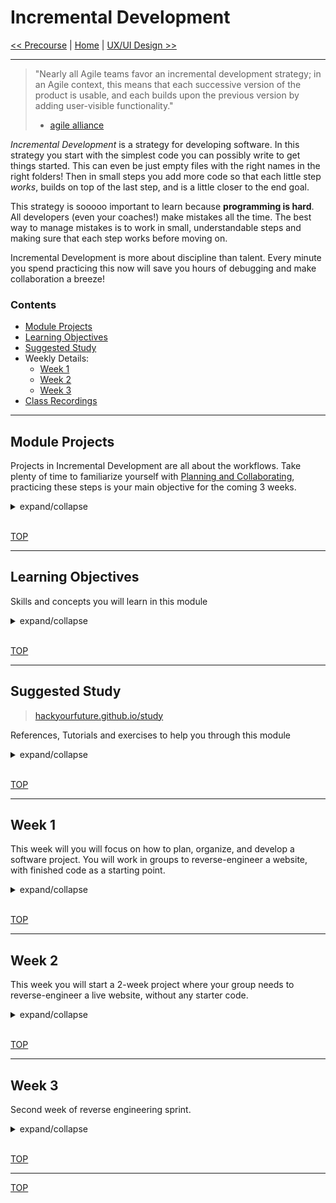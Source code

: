 # Incremental Development

[<< Precourse](https://github.com/hackyourfuturebelgium/precourse) | [Home](https://home.hackyourfuture.be) | [UX/UI Design >>](https://github.com/hackyourfuturebelgium/ux-ui-design)

---

> "Nearly all Agile teams favor an incremental development strategy;
> in an Agile context, this means that each successive version of the product is usable,
> and each builds upon the previous version by adding user-visible functionality."
>
> - [agile alliance](https://www.agilealliance.org/glossary/incremental-development)

_Incremental Development_ is a strategy for developing software. In this strategy you start with the simplest code you can possibly write to get things started. This can even be just empty files with the right names in the right folders! Then in small steps you add more code so that each little step _works_, builds on top of the last step, and is a little closer to the end goal.

This strategy is sooooo important to learn because **programming is hard**. All developers (even your coaches!) make mistakes all the time. The best way to manage mistakes is to work in small, understandable steps and making sure that each step works before moving on.

Incremental Development is more about discipline than talent. Every minute you spend practicing this now will save you hours of debugging and make collaboration a breeze!

### Contents

- [Module Projects](#module-projects)
- [Learning Objectives](#learning-objectives)
- [Suggested Study](#suggested-study)
- Weekly Details:
  - [Week 1](#week-1)
  - [Week 2](#week-2)
  - [Week 3](#week-3)
- [Class Recordings](#class-recordings)

---

## Module Projects

Projects in Incremental Development are all about the workflows. Take plenty of time to familiarize yourself with [Planning and Collaborating](./planning-and-collaborating), practicing these steps is your main objective for the coming 3 weeks.

<details>
<summary>expand/collapse</summary>
<br>

In the first weeks it's likely that you'll spend as much time figuring out how to plan and work with Git/GitHub as you will spend writing code. _This is totally normal and OK!_ Working like a developer takes time and practice to get good at, and at this point in your learning it's even more important than mastering HTML & CSS!

So on days when you find yourself spending a couple hours struggling with branches, trying to push your homework or create an issue, remind yourself that it's all time well spent. Mastering these skills _now_ will free your time _later_ to focus on studying the more interesting and challenging skills in this course.

Developing a working web site is not enough! You will be expected to submit a development strategy and complete repository, cleanly developed with one branch per step. The goal of these projects is to practice planning and building clean projects in a structured way. The goal of these projects _is not_ to build the fanciest most beautiful website, to use all the latest CSS tricks, or to use cool libraries.

Here's a short list of do's and don'ts that can help you stay on track:

### Do

- ... ask for help early and often
- ... pay as much attention to your branches & repository as your code
- ... be very careful about your CSS classes, selectors and id's
- ... properly format your code
- ... find the simplest solution to each task in your projects

### Don't

- ... think that your site can be pretty enough to make up for messy code
- ... make any steps of your project do less _or more_ than is described in the strategy
- ... move on to the next step before the previous one is finished

</details>
<br>

[TOP](#incremental-development)

---

## Learning Objectives

Skills and concepts you will learn in this module

<details>
<summary>expand/collapse</summary>

### Incremental Development

- Breaking large web-sites into small, manageable tasks
- Sharing tasks between group members

### Git

- Pulling & pushing specific branches
- Atomic commits with meaningful messages
- Branching and merging

### GitHub

- Using Pull Requests for code review
- Using Project Boards to track projects
- Using Issues to organize and discuss tasks

### Command Line Interface

- Navigating directories: `cd`, `ls`, `pwd`
- Creating & removing files and directories

### Visual Studio Code

- Using plugins for efficient development
- Using linters & code formatters (plugins)
- Using the integrated terminal

### DOM: Basic Life-cycle

1. **Source Code**: HTML & CSS files you edit in VSC
1. **Document Object Model**: What you see in the DevTools inspector
1. **Rendered Page**: What you see in the main browser window

### Browser DevTools

- Finding the source for a website
- Inspecting a specific DOM Element
- Replicating styles and layout

### HTML & CSS

- Use clear and consistent code formatting
- Meaningful names for classes & id's
- Correct usage of CSS selectors
- Responsive, mobile first development
- Accessible Rich Internet Applications (ARIA)

</details>
<br>

[TOP](#incremental-development)

---

## Suggested Study

> [hackyourfuture.github.io/study](https://hackyourfuture.github.io/study)

References, Tutorials and exercises to help you through this module

<details>
<summary>expand/collapse</summary>
<br>

> https://htmlpreview.github.io/ - see a live demo of any branch

### Incremental Development

- [What is this?](https://www.youtube.com/watch?v=GzzkpAOxHXs)
- [Agile Development by Cartoon](https://www.youtube.com/watch?v=Z9QbYZh1YXY&list=PLBUu5aGDLKnbeEx8U-5r436bw6p9wv1rS)
- [Atlassian](https://www.atlassian.com/team-playbook/plays), [Team Playbook](https://www.atlassian.com/team-playbook/plays)
- [Splitting User Stories](https://www.youtube.com/watch?v=EDT0HMtDwYI)
- [Three key parts](https://www.youtube.com/watch?v=ctFzjMygaRo)

### Working Together

- [Managing Conflict](https://buildtogether.tech/conflict/)

### Git & GitHub

- [learngitbranching](https://learngitbranching.js.org)
- [git & github for poets](https://www.youtube.com/watch?v=BCQHnlnPusY&list=PLRqwX-V7Uu6ZF9C0YMKuns9sLDzK6zoiV)
- lab.github.com:
  - [First Day on GitHub](https://lab.github.com/githubtraining/first-day-on-github)
  - [First Week on GitHub](https://lab.github.com/githubtraining/first-week-on-github)
- [The Net Ninja](https://www.youtube.com/watch?v=QV0kVNvkMxc&list=PL4cUxeGkcC9goXbgTDQ0n_4TBzOO0ocPR&index=8)
- [git-it](https://github.com/jlord/git-it-electron/)
- [Understand how to use Atomic Commits](https://curiousprogrammer.io/blog/how-to-craft-your-changes-into-small-atomic-commits-using-git)

### Collaborating on GitHub

- [Adding collaborators to a repository](https://www.youtube.com/watch?v=p49LRx3hYI8)
- [about code reviews](https://help.github.com/en/github/collaborating-with-issues-and-pull-requests/about-pull-request-reviews)
- [requesting a code review](https://help.github.com/en/github/collaborating-with-issues-and-pull-requests/requesting-a-pull-request-review)
- [Git Workflow for 2](https://github.com/hackyourfuturebelgium/git-workflow-workshop-for-two)
- [Pull Requests](https://www.youtube.com/watch?v=2M16faxEQsg)
- [Git & GitHub for Poets](https://www.youtube.com/watch?v=BCQHnlnPusY&list=PLRqwX-V7Uu6ZF9C0YMKuns9sLDzK6zoiV)
- The Net Ninja: [11](https://www.youtube.com/watch?v=MnUd31TvBoU&list=PL4cUxeGkcC9goXbgTDQ0n_4TBzOO0ocPR&index=11)
- linking PRs to Issues: [reference 1](https://help.github.com/en/github/managing-your-work-on-github/linking-a-pull-request-to-an-issue), [reference 2](https://help.github.com/articles/autolinked-references-and-urls/)
- [closing Issues using keywords](https://help.github.com/en/enterprise/2.16/user/github/managing-your-work-on-github/closing-issues-using-keywords)

### Command Line Interface

- [Jesse Showalter](https://www.youtube.com/watch?v=5XgBd6rjuDQ)
- CLI games:
  - [bashcrawl](https://gitlab.com/slackermedia/bashcrawl/) - clone & play
  - [Terminus](https://web.mit.edu/mprat/Public/web/Terminus/Web/main.html) - online
  - [iTerm](https://sr6033.github.io/lterm/) - online
- [A huge cheat sheet](https://gist.github.com/LeCoupa/122b12050f5fb267e75f)
- [study.hyf.be](https://study.hackyourfuture.be/cli)

### Writing READMEs

- [makeareadme.com](https://www.makeareadme.com/)
- [bulldogjob](https://bulldogjob.com/news/449-how-to-write-a-good-readme-for-your-github-project)
- [meakaakka](https://medium.com/@meakaakka/a-beginners-guide-to-writing-a-kickass-readme-7ac01da88ab3)

### DevTools and the DOM

- [How to inspect an element](https://www.lifewire.com/get-inspect-element-tool-for-browser-756549)
- [inspecting-the-dom](https://hackyourfuturebelgium.github.io/inspecting-the-dom/)
- [Modify the DOM. (does the source change?)](https://zapier.com/blog/inspect-element-tutorial/)

### HTML & CSS

- FCC, Responsive Web Design: [exercises](https://www.freecodecamp.org/learn), [video](https://www.youtube.com/watch?v=srvUrASNj0s)
- [mmtuts: HTML & CSS](https://www.youtube.com/watch?v=TKYsuU86-DQ&list=PL0eyrZgxdwhwNC5ppZo_dYGVjerQY3xYU)
- [CSS Games](https://study.hackyourfuture.be/html-css/css#games-to-learn-css)
- :egg: [html-css-git-exercises](https://github.com/hackyourfuturebelgium/html-css-git-exercises)
- :hatching_chick: [HTML-CSS-Practice-Problems](https://github.com/DevMountain/HTML-CSS-Practice-Problems)
- :hatched_chick: [css-exercises](https://github.com/dangodev/css-exercises)

### User Stories

- [User Stories](https://www.youtube.com/watch?v=apOvF9NVguA)
- Acceptance Criteria
  - [Yodiz](https://www.yodiz.com/blog/user-stories-acceptance-definition-and-criteria-in-agile-methodologies/)
  - [RovitPM](https://rovitpm.com/acceptance-criteria-for-user-stories/)
  - [Ruby Garage](https://rubygarage.org/blog/clear-acceptance-criteria-and-why-its-important)
  - [The Infinity Project](https://www.youtube.com/watch?v=KYS0ptJ4JWc)
- Setting Priorities
  - [Many Strategies](https://zapier.com/blog/how-to-prioritize)
  - The Priority Quadrant
    - [The Quadrant](https://www.youtube.com/watch?v=NGvsxPOmWuw)
    - [Problems with this method](https://www.linkedin.com/pulse/why-prioritization-impacteffort-doesnt-work-itamar-gilad)
  - Other Perspectives
    - [Alex Ponomarev](https://medium.com/swlh/prioritizing-user-stories-in-agile-projects-d1dd8dd79165)
    - [Michael Lant](https://michaellant.com/2010/05/21/how-to-easily-prioritize-your-agile-stories/)

</details>
<br>

[TOP](#incremental-development)

---

## Week 1

This week will you will focus on how to plan, organize, and develop a software project. You will work in groups to reverse-engineer a website, with finished code as a starting point.

<details>
<summary>expand/collapse</summary>

### Prep

> Do you have any questions from last week? Open a discussion topic in your team on Github and tag the people you'd like to participate.

[Planning and Collaborating](./planning-and-collaborating): This is important, take your time to understand it!

### Group Session

Discuss the Planning and Collaborating process, then get a start on this week's group project.

#### Intro

1. Introductions or energiser
2. Q/A time about the secret lives of developers
3. A walk-through and discussion of [Planning and Collaborating](./planning-and-collaborating)

#### Focus

1. As a group, take a look through the finished [loruki-website](./loruki-website) code and discuss how it might be broken into small tasks
2. Get set up for this week's group project. You should aim to have created your group's repository by the end of class.

### Remote working

> group project

This week's project is to study the [**loruki-website** tutorial](https://github.com/bradtraversy/loruki-website) from Traversy Media. A working website is not enough! You are expected to create a group repository named `loruki-website`, as described in Planning and Collaborating. Your group is not expected to submit exactly the same code as Mr. Traversy. You are free to add features, remove features, or write your features differently than he did. His tutorial code is just a starting point.

This is a large project to finish in one week, it's ok if you don't finish all the code! What's most important is that you get used to the Planning and Collaborating workflows.

In the tutorial, Mr. Traversy deploys his website using Netlify. For your group project, use GitHub Pages.

Here's a good way to approach the group project:

1. Before watching the tutorial video (aim to have this finished on Tuesday):
   - **Backlog**: Study the finished website as a group to come up with your backlog and priorities. You won't need to look at the actual code for this step, backlogs are all about what the user sees!
   - **Wireframe**: Study the finished website as a group, comparing it to the backlog you wrote. How would you simplify the website into a wireframe?
   - **Development Strategy**: Study the finished code as a group. What code did Mr. Traversy write for each step? how would you break that code into different tasks?
   - **Project Board**: Convert your Development Strategy into issues and a project board in your group repo.
2. While studying the tutorial individually, each group member can assign themselves tasks from the project board to practice the HTML & CSS they are learning in the tutorial.
3. After everyone has finished studying the tutorial you can already organize a group call to discuss what you learned and write your **Retrospective**. Your group does not need to have finished the project before doing the Retrospective.

### Issue Checklist

Copy-paste this checklist into a new project issue and move your issue to the project board, your issue should have:

- labels:`group`, `project`, `week-1`
- milestone: `incremental-development`

```md
- [ ] [repo](https://github.com/_/_) (with a complete README)
- [ ] [live demo](https://_.github.io/_) (GitHub Pages, not Netlify)
- [/planning](https://github.com/_/_/tree/master/planning)
  - [ ] communication plan
  - [ ] constraints
  - [ ] backlog
  - [ ] wireframe
  - [ ] development strategy
  - [ ] retrospective
- [ ] [project board](https://github.com/_/_/projects/1)
```

</details>
<br>

[TOP](#incremental-development)

---

## Week 2

This week you will start a 2-week project where your group needs to reverse-engineer a live website, without any starter code.

<details>
<summary>expand/collapse</summary>

### Prep

You and your group should come prepared to present your Retrospective. Each group will have ~5 minutes to share how the project went last week. Keep it short and clear!

Besides the Retrospectives, this session will be review and preparation for the week's project. Come ready with all sorts of questions!

### During Session

#### Intro

1. Questions & review
2. Retrospective presentations, ~5 minutes per group
3. Mentor-led discussion of challenges and Lessons Learned

#### Focus

1. Read over [step 6, Development](./planning-and-collaborating/6-development.md) all together
1. Study the https://codeyourfuture.io/ website as a group
   - how would you break this into small steps?
   - which pieces are most important?
1. Prepare your repository for the group project

### Remote Study

> group project

Your group will have 2 weeks to reverse-engineer as much of https://codeyourfuture.io/ as possible. If your team has some different ideas for layout or design, go for it. The assigned site is just a starting point. Beginning with an empty repository your group will need to define a backlog with priorities, create a project board full of tasks, and get coding!

Pay special attention to:

- [HTML/CSS Good Practice](https://www.smashingmagazine.com/2008/11/12-principles-for-keeping-your-code-clean/)
- Using HTML5 Semantic Elements
- Accessibility
- Responsive Design

Careful! When you inspect the DOM, HTML and CSS will be hard to read. The class names may be meaningless, there will be many extra nested elements, and the sources will be split into many strange files. Ignore this! You aren't trying to recreate the exact code, you're trying to **reverse-engineer** the website - creating something that _looks_, and _feels_ like this website but is not.

One of the challenges with this project will be inspecting the site to find the _fonts_, _colors_, _assets_ and _layout_ without losing your way in the DevTools :)

### Issue Checklist

Copy-paste this checklist into a new project issue and move your issue to the project board, your issue should have:

```md
- [ ] [repo](https://github.com/_/_) (with a complete README)
- [ ] [live demo](https://_.github.io/_)
- [/planning](https://github.com/_/_/tree/master/planning)
  - [ ] communication plan
  - [ ] constraints
  - [ ] backlog
  - [ ] wireframe
  - [ ] development strategy
  - [ ] retrospective
- [ ] [project board](https://github.com/_/_/projects/1)
```

</details>
<br>

[TOP](#incremental-development)

---

## Week 3

Second week of reverse engineering sprint.

<details>
<summary>expand/collapse</summary>

### Prep

Prep your tickets and come to the session ready to discuss.

### Group Session

#### Intro

1. Questions & review
2. ~5 minute status report from each group
3. Discussion of challenges and Lessons Learned

#### Focus

Git hangout! Come ready with your questions and your git conflicts from the week.

###  Remote Study

> group project

Finish building as much of your website as possible before Friday. On Friday or Saturday your group should gather to discuss how the project went and to fill out your Retrospective.

You can move your group issue into "Ready for Review" after you have finished your Retrospective. Just like the first week's project, you will be assessed on your planning and collaborating not on a finished project.

</details>
<br>

[TOP](#incremental-development)

---



[TOP](#incremental-development)
